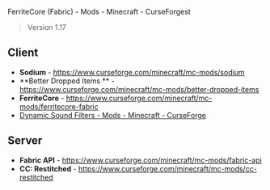 FerriteCore (Fabric) - Mods - Minecraft - CurseForgest

> Version 1.17

## Client

- **Sodium** - https://www.curseforge.com/minecraft/mc-mods/sodium
- **Better Dropped Items ** - https://www.curseforge.com/minecraft/mc-mods/better-dropped-items
-  **FerriteCore** - https://www.curseforge.com/minecraft/mc-mods/ferritecore-fabric
-  [Dynamic Sound Filters - Mods - Minecraft - CurseForge](https://www.curseforge.com/minecraft/mc-mods/dynamic-sound-filters)

## Server

- **Fabric API** - https://www.curseforge.com/minecraft/mc-mods/fabric-api
- **CC: Restitched** - https://www.curseforge.com/minecraft/mc-mods/cc-restitched



